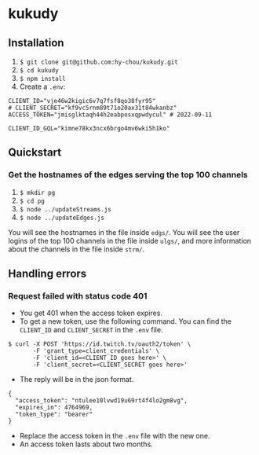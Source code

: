# kukudy

## Installation

1. `$ git clone git@github.com:hy-chou/kukudy.git`
2. `$ cd kukudy`
3. `$ npm install`
4. Create a `.env`:

```.env
CLIENT_ID="vje46w2kigic6v7q7fsf8qo38fyr95"
# CLIENT_SECRET="kf9vc5rnm89t71o20ax31t84wkanbz"
ACCESS_TOKEN="jmisglktaqh44h2eabposxqpwdycul" # 2022-09-11

CLIENT_ID_GQL="kimne78kx3ncx6brgo4mv6wki5h1ko"
```

## Quickstart

### Get the hostnames of the edges serving the top 100 channels

1. `$ mkdir pg`
2. `$ cd pg`
3. `$ node ../updateStreams.js`
4. `$ node ../updateEdges.js`

You will see the hostnames in the file inside `edgs/`.
You will see the user logins of the top 100 channels in the file inside `ulgs/`, and more information about the channels in the file inside `strm/`.

## Handling errors

### Request failed with status code 401

- You get 401 when the access token expires.
- To get a new token, use the following command. You can find the `CLIENT_ID` and `CLIENT_SECRET` in the `.env` file.

```shell!
$ curl -X POST 'https://id.twitch.tv/oauth2/token' \
       -F 'grant_type=client_credentials' \
       -F 'client_id=<CLIENT_ID goes here>' \
       -F 'client_secret=<CLIENT_SECRET goes here>'
```

- The reply will be in the json format.

```json!
{
  "access_token": "ntulee10lvwd19u69rt4f4lo2gm8vg",
  "expires_in": 4764969,
  "token_type": "bearer"
}
```

- Replace the access token in the `.env` file with the new one.
- An access token lasts about two months.
